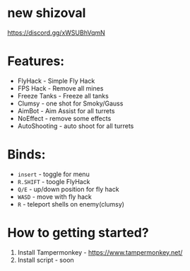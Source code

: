 # new shizoval
https://discord.gg/xWSUBhVqmN

# Features:

 * FlyHack - Simple Fly Hack
 * FPS Hack - Remove all mines
 * Freeze Tanks - Freeze all tanks
 * Clumsy - one shot for Smoky/Gauss
 * AimBot  - Aim Assist for all turrets
 * NoEffect - remove some effects
 * AutoShooting - auto shoot for all turrets

# Binds:
* `insert` - toggle for menu 
* `R.SHIFT` - toogle FlyHack
* `Q/E` - up/down position for fly hack
* `WASD` - move with fly hack
* `R`   - teleport shells on enemy(clumsy)



# How to getting started?
1. Install Tampermonkey - https://www.tampermonkey.net/
2. Install script - soon





